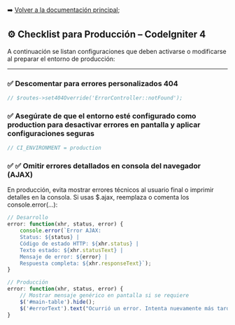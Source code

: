 ➡️ [Volver a la documentación principal](../README.md);

## ⚙️ Checklist para Producción – CodeIgniter 4

A continuación se listan configuraciones que deben activarse o modificarse al preparar el entorno de producción:

---

### ✅ Descomentar para errores personalizados 404

```php
// $routes->set404Override('ErrorController::notFound');
```

### ✅  Asegúrate de que el entorno esté configurado como production para desactivar errores en pantalla y aplicar configuraciones seguras

```php
// CI_ENVIRONMENT = production
```

### ✅ ✅ Omitir errores detallados en consola del navegador (AJAX)
En producción, evita mostrar errores técnicos al usuario final o imprimir detalles en la consola. Si usas $.ajax, reemplaza o comenta los console.error(...):

```js
// Desarrollo
error: function(xhr, status, error) {
    console.error(`Error AJAX:
    Status: ${status} | 
    Código de estado HTTP: ${xhr.status} | 
    Texto estado: ${xhr.statusText} | 
    Mensaje de error: ${error} | 
    Respuesta completa: ${xhr.responseText}`);
}

// Producción
error: function(xhr, status, error) {
    // Mostrar mensaje genérico en pantalla si se requiere
    $('#main-table').hide();
    $('#errorText').text("Ocurrió un error. Intenta nuevamente más tarde.");
}
```
